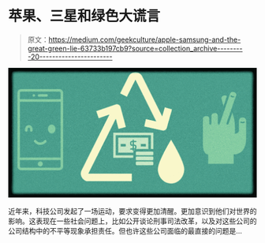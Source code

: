 # 苹果、三星和绿色大谎言

> 原文：<https://medium.com/geekculture/apple-samsung-and-the-great-green-lie-63733b197cb9?source=collection_archive---------20----------------------->

![](img/91f40aa82dd4d36ca30f9436b27fa98f.png)

近年来，科技公司发起了一场运动，要求变得更加清醒。更加意识到他们对世界的影响。这表现在一些社会问题上，比如公开谈论刑事司法改革，以及对这些公司的公司结构中的不平等现象承担责任。但也许这些公司面临的最直接的问题是…